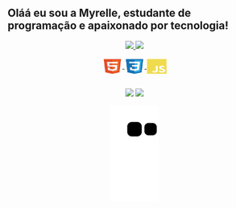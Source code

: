 ## Oláá eu sou a Myrelle, estudante de programação e apaixonado por tecnologia!
<div align="center">
  <a href="https://github.com/myrelle-amanda">
  <img height="180em" src="https://github-readme-stats.vercel.app/api?username=myrelle-amanda&show_icons=true&theme=dark&include_all_commits=true&count_private=true"/>
  <img height="180em" src="https://github-readme-stats.vercel.app/api/top-langs/?username=myrelle-amanda&layout=compact&langs_count=7&theme=dark"/>
  
  <div style="display: inline_block"><br>
  
  <img align="center" alt="my-HTML" height="30" width="40" src="https://raw.githubusercontent.com/devicons/devicon/master/icons/html5/html5-original.svg">
  <img align="center" alt="my-CSS" height="30" width="40" src="https://raw.githubusercontent.com/devicons/devicon/master/icons/css3/css3-original.svg">
  <img align="center" alt="my-JS" height="30" width="40" src="https://raw.githubusercontent.com/devicons/devicon/master/icons/javascript/javascript-plain.svg">
  
</div>
    
##
 
<div> 
  
  <a href="#" target="_blank"><img src="https://img.shields.io/badge/-Instagram-%23E4405F?style=for-the-badge&logo=instagram&logoColor=white" target="_blank"></a>
 	 <a href = "#"><img src="https://img.shields.io/badge/-Gmail-%23333?style=for-the-badge&logo=gmail&logoColor=white" target="_blank"></a>
   
 
  ![Snake animation](https://github.com/rafaballerini/rafaballerini/blob/output/github-contribution-grid-snake.svg)
 
</div>
